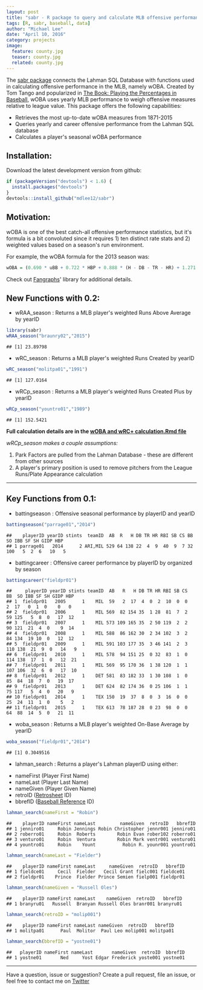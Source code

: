 ```yaml
---
layout: post
title: "sabr - R package to query and calculate MLB offensive performance statistics"
tags: [R, sabr, baseball, data]
author: "Michael Lee"
date: "April 10, 2016"
category: projects
image:
  feature: county.jpg
  teaser: county.jpg
  related: county.jpg
---
```


The [sabr package](https://github.com/mikeleeco/sabr/) connects the Lahman SQL Database with functions used in calculating offensive performance in the MLB, namely wOBA. Created by Tom Tango and popularized in [The Book: Playing the Percentages in Baseball](http://www.insidethebook.com/woba.shtml), wOBA uses yearly MLB performance to weigh offensive measures relative to league value. This package offers the following capabilities:

- Retrieves the most up-to-date wOBA measures from 1871-2015
- Queries yearly and career offensive performance from the Lahman SQL database
- Calculates a player's seasonal wOBA performance

## Installation:

Download the latest development version from github:


```r
if (packageVersion("devtools") < 1.6) {
  install.packages("devtools")
}
devtools::install_github("mdlee12/sabr")
```

## Motivation:

wOBA is one of the best catch-all offensive performance statistics, but it's formula is a bit convoluted since it requires 1) ten distinct rate stats and 2) weighted values based on a season's run environment. 

For example, the wOBA formula for the 2013 season was:


```r
wOBA = (0.690 * uBB + 0.722 * HBP + 0.888 * (H - DB - TR - HR) + 1.271 * DB + 1.616 * TR + 2.101 * HR) / (AB + BB - IBB + SF + HBP)
```
Check out [Fangraphs](http://www.fangraphs.com/library/offense/woba/)' library for additional details.

## New Functions with 0.2:

* wRAA_season : Returns a MLB player's weighted Runs Above Average by yearID

```r
library(sabr)
wRAA_season("braunry02","2015")
```

```
## [1] 23.89798
```

* wRC_season : Returns a MLB player's weighted Runs Created by yearID

```r
wRC_season("molitpa01","1991")
```

```
## [1] 127.0164
```

* wRCp_season : Returns a MLB player's weighted Runs Created Plus by yearID

```r
wRCp_season("yountro01","1989")
```

```
## [1] 152.5421
```
**Full calculation details are in the [wOBA and wRC+ calculation.Rmd file](https://github.com/mdlee12/sabr/blob/master/vignettes/wOBA%20and%20wRC%2B%20calculation.Rmd)**

*wRCp_season makes a couple assumptions:*
1. Park Factors are pulled from the Lahman Database - these are different from other sources
2. A player's primary position is used to remove pitchers from the League Runs/Plate Appearance calculation

******

## Key Functions from 0.1:

* battingseason : Offensive seasonal performance by playerID and yearID

```r
battingseason("parrage01","2014")
```

```
##    playerID yearID stints  teamID  AB  R   H DB TR HR RBI SB CS BB  SO IBB SF SH GIDP HBP
## 1 parrage01   2014      2 ARI,MIL 529 64 138 22  4  9  40  9  7 32 100   5  2  6   10   5
```

* battingcareer : Offensive career performance by playerID by organized by season

```r
battingcareer("fieldpr01")
```

```
##     playerID yearID stints teamID  AB   R   H DB TR HR RBI SB CS  BB  SO IBB SF SH GIDP HBP
## 1  fieldpr01   2005      1    MIL  59   2  17  4  0  2  10  0  0   2  17   0  1  0    0   0
## 2  fieldpr01   2006      1    MIL 569  82 154 35  1 28  81  7  2  59 125   5  8  0   17  12
## 3  fieldpr01   2007      1    MIL 573 109 165 35  2 50 119  2  2  90 121  21  4  0    9  14
## 4  fieldpr01   2008      1    MIL 588  86 162 30  2 34 102  3  2  84 134  19 10  0   12  12
## 5  fieldpr01   2009      1    MIL 591 103 177 35  3 46 141  2  3 110 138  21  9  0   14   9
## 6  fieldpr01   2010      1    MIL 578  94 151 25  0 32  83  1  0 114 138  17  1  0   12  21
## 7  fieldpr01   2011      1    MIL 569  95 170 36  1 38 120  1  1 107 106  32  6  0   17  10
## 8  fieldpr01   2012      1    DET 581  83 182 33  1 30 108  1  0  85  84  18  7  0   19  17
## 9  fieldpr01   2013      1    DET 624  82 174 36  0 25 106  1  1  75 117   5  4  0   20   9
## 10 fieldpr01   2014      1    TEX 150  19  37  8  0  3  16  0  0  25  24  11  1  0    5   2
## 11 fieldpr01   2015      1    TEX 613  78 187 28  0 23  98  0  0  64  88  14  5  0   21  11
```

* woba_season : Returns a MLB player's weighted On-Base Average by yearID

```r
woba_season("fieldpr01","2014")
```

```
## [1] 0.3049516
```


* lahman_search : Returns a player's Lahman playerID using either:
 + nameFirst (Player First Name)
 + nameLast (Player Last Name)
 + nameGiven (Player Given Name)
 + retroID ([Retrosheet](http://www.retrosheet.org/retroID.htm) ID)
 + bbrefID ([Baseball Reference](http://www.baseball-reference.com/players/) ID)

```r
lahman_search(nameFirst = "Robin")
```

```
##    playerID nameFirst nameLast         nameGiven  retroID   bbrefID
## 1 jenniro01     Robin Jennings Robin Christopher jennr001 jenniro01
## 2 roberro01     Robin  Roberts        Robin Evan rober102 roberro01
## 3 venturo01     Robin  Ventura        Robin Mark ventr001 venturo01
## 4 yountro01     Robin    Yount          Robin R. younr001 yountro01
```

```r
lahman_search(nameLast = "Fielder")
```

```
##    playerID nameFirst nameLast     nameGiven  retroID   bbrefID
## 1 fieldce01     Cecil  Fielder   Cecil Grant fielc001 fieldce01
## 2 fieldpr01    Prince  Fielder Prince Semien fielp001 fieldpr01
```

```r
lahman_search(nameGiven = "Russell Oles")
```

```
##    playerID nameFirst nameLast    nameGiven  retroID   bbrefID
## 1 branyru01   Russell  Branyan Russell Oles branr001 branyru01
```

```r
lahman_search(retroID = "molip001")
```

```
##    playerID nameFirst nameLast nameGiven  retroID   bbrefID
## 1 molitpa01      Paul  Molitor  Paul Leo molip001 molitpa01
```

```r
lahman_search(bbrefID = "yostne01")
```

```
##   playerID nameFirst nameLast       nameGiven  retroID  bbrefID
## 1 yostne01       Ned     Yost Edgar Frederick yoste001 yostne01
```

******
Have a question, issue or suggestion? Create a pull request, file an issue, or feel free to contact me on [Twitter](https://twitter.com/mikeleeco)
